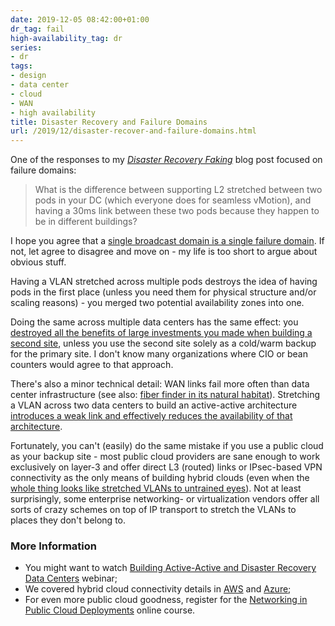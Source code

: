 ```yaml
---
date: 2019-12-05 08:42:00+01:00
dr_tag: fail
high-availability_tag: dr
series:
- dr
tags:
- design
- data center
- cloud
- WAN
- high availability
title: Disaster Recovery and Failure Domains
url: /2019/12/disaster-recover-and-failure-domains.html
---
```

One of the responses to my *[Disaster Recovery Faking](https://blog.ipspace.net/2019/09/disaster-recovery-test-faking-another.html)* blog post focused on failure domains:

> What is the difference between supporting L2 stretched between two pods in your DC (which everyone does for seamless vMotion), and having a 30ms link between these two pods because they happen to be in different buildings?

I hope you agree that a [single broadcast domain is a single failure domain](https://blog.ipspace.net/2012/05/layer-2-network-is-single-failure.html). If not, let agree to disagree and move on - my life is too short to argue about obvious stuff.
<!--more-->
Having a VLAN stretched across multiple pods destroys the idea of having pods in the first place (unless you need them for physical structure and/or scaling reasons) - you merged two potential availability zones into one.

Doing the same across multiple data centers has the same effect: you [destroyed all the benefits of large investments you made when building a second site](https://blog.ipspace.net/2013/01/long-distance-vmotion-stretched-ha.html), unless you use the second site solely as a cold/warm backup for the primary site. I don't know many organizations where CIO or bean counters would agree to that approach.

There's also a minor technical detail: WAN links fail more often than data center infrastructure (see also: [fiber finder in its natural habitat](https://twitter.com/lightingguy32/status/1131189271828860928)). Stretching a VLAN across two data centers to build an active-active architecture [introduces a weak link and effectively reduces the availability of that architecture](https://blog.ipspace.net/2019/11/stretched-vlans-and-failing-firewall.html).

Fortunately, you can't (easily) do the same mistake if you use a public cloud as your backup site - most public cloud providers are sane enough to work exclusively on layer-3 and offer direct L3 (routed) links or IPsec-based VPN connectivity as the only means of building hybrid clouds (even when the [whole thing looks like stretched VLANs to untrained eyes](https://blog.ipspace.net/2019/11/stretched-layer-2-subnets-in-azure.html)). Not at least surprisingly, some enterprise networking- or virtualization vendors offer all sorts of crazy schemes on top of IP transport to stretch the VLANs to places they don't belong to.

### More Information

-   You might want to watch [Building Active-Active and Disaster Recovery Data Centers](https://www.ipspace.net/Designing_Active-Active_and_Disaster_Recovery_Data_Centers) webinar;
-   We covered hybrid cloud connectivity details in [AWS](https://my.ipspace.net/bin/list?id=AWSNET#EXTERNAL) and [Azure](https://my.ipspace.net/bin/list?id=AzureNet#EXTERNAL);
-   For even more public cloud goodness, register for the [Networking in Public Cloud Deployments](https://www.ipspace.net/PubCloud/) online course.
